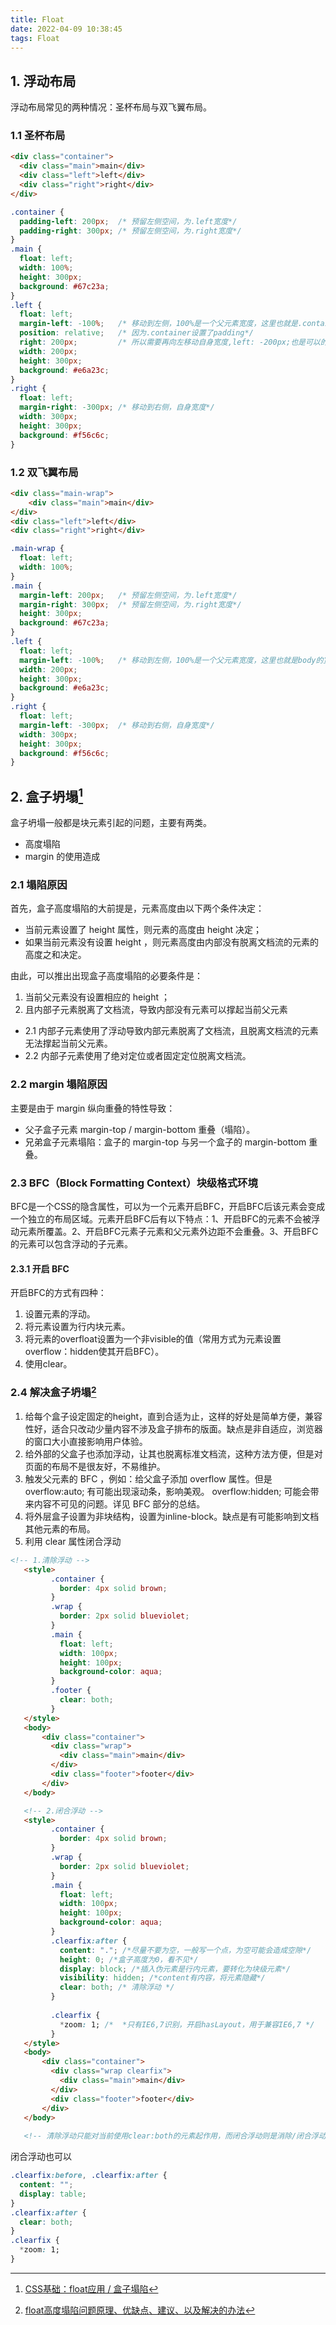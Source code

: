 ```yaml
---
title: Float
date: 2022-04-09 10:38:45
tags: Float
---
```



## 1. 浮动布局

浮动布局常见的两种情况：圣杯布局与双飞翼布局。

### 1.1 圣杯布局

```html
<div class="container">
  <div class="main">main</div>
  <div class="left">left</div>
  <div class="right">right</div>
</div>
````

```css
.container {
  padding-left: 200px;  /* 预留左侧空间，为.left宽度*/
  padding-right: 300px; /* 预留左侧空间，为.right宽度*/
}
.main {
  float: left;
  width: 100%;
  height: 300px;
  background: #67c23a;
}
.left {
  float: left;
  margin-left: -100%;   /* 移动到左侧，100%是一个父元素宽度，这里也就是.container的宽度 */
  position: relative;   /* 因为.container设置了padding*/
  right: 200px;         /* 所以需要再向左移动自身宽度,left: -200px;也是可以的 */
  width: 200px;
  height: 300px;
  background: #e6a23c;
}
.right {
  float: left;
  margin-right: -300px; /* 移动到右侧，自身宽度*/
  width: 300px;
  height: 300px;
  background: #f56c6c;
}
```

### 1.2 双飞翼布局

```html
<div class="main-wrap">
    <div class="main">main</div>
</div>
<div class="left">left</div>
<div class="right">right</div>
```

```css
.main-wrap {
  float: left;
  width: 100%;
}
.main {
  margin-left: 200px;   /* 预留左侧空间，为.left宽度*/
  margin-right: 300px;  /* 预留左侧空间，为.right宽度*/
  height: 300px;
  background: #67c23a;
}
.left {
  float: left;
  margin-left: -100%;   /* 移动到左侧，100%是一个父元素宽度，这里也就是body的宽度*/
  width: 200px;
  height: 300px;
  background: #e6a23c;
}
.right {
  float: left;
  margin-left: -300px;  /* 移动到右侧，自身宽度*/
  width: 300px;
  height: 300px;
  background: #f56c6c;
}
```

## 2. 盒子坍塌[^CSS盒子塌陷]

盒子坍塌一般都是块元素引起的问题，主要有两类。

* 高度塌陷
* margin 的使用造成

### 2.1 塌陷原因

首先，盒子高度塌陷的大前提是，元素高度由以下两个条件决定：

* 当前元素设置了 height 属性，则元素的高度由 height 决定；
* 如果当前元素没有设置 height ，则元素高度由内部没有脱离文档流的元素的高度之和决定。

由此，可以推出出现盒子高度塌陷的必要条件是：

1. 当前父元素没有设置相应的 height ；
2. 且内部子元素脱离了文档流，导致内部没有元素可以撑起当前父元素

* 2.1 内部子元素使用了浮动导致内部元素脱离了文档流，且脱离文档流的元素无法撑起当前父元素。
* 2.2 内部子元素使用了绝对定位或者固定定位脱离文档流。

### 2.2 margin 塌陷原因

主要是由于 margin 纵向重叠的特性导致：

* 父子盒子元素 margin-top / margin-bottom 重叠（塌陷）。
* 兄弟盒子元素塌陷：盒子的 margin-top 与另一个盒子的 margin-bottom 重叠。

### 2.3  BFC（Block Formatting Context）块级格式环境

BFC是一个CSS的隐含属性，可以为一个元素开启BFC，开启BFC后该元素会变成一个独立的布局区域。元素开启BFC后有以下特点：1、开启BFC的元素不会被浮动元素所覆盖。2、开启BFC元素子元素和父元素外边距不会重叠。3、开启BFC的元素可以包含浮动的子元素。

#### 2.3.1 开启 BFC

开启BFC的方式有四种：

1. 设置元素的浮动。
2. 将元素设置为行内块元素。
3. 将元素的overfloat设置为一个非visible的值（常用方式为元素设置overflow：hidden使其开启BFC）。
4. 使用clear。

### 2.4 解决盒子坍塌[^float高度塌陷]

1. 给每个盒子设定固定的height，直到合适为止，这样的好处是简单方便，兼容性好，适合只改动少量内容不涉及盒子排布的版面。缺点是非自适应，浏览器的窗口大小直接影响用户体验。
2. 给外部的父盒子也添加浮动，让其也脱离标准文档流，这种方法方便，但是对页面的布局不是很友好，不易维护。
3. 触发父元素的 BFC ，例如：给父盒子添加 overflow 属性。但是 overflow:auto; 有可能出现滚动条，影响美观。 overflow:hidden; 可能会带来内容不可见的问题。详见 BFC 部分的总结。
4. 将外层盒子设置为非块结构，设置为inline-block。缺点是有可能影响到文档其他元素的布局。
5. 利用 clear 属性闭合浮动

```html
<!-- 1.清除浮动 -->
   <style>
         .container {
           border: 4px solid brown;
         }
         .wrap {
           border: 2px solid blueviolet;
         }
         .main {
           float: left;
           width: 100px;
           height: 100px;
           background-color: aqua;
         }
         .footer {
           clear: both;
         }
   </style>
   <body>
       <div class="container">
         <div class="wrap">
           <div class="main">main</div>
         </div>
         <div class="footer">footer</div>
       </div>
   </body>

   <!-- 2.闭合浮动 -->
   <style>
         .container {
           border: 4px solid brown;
         }
         .wrap {
           border: 2px solid blueviolet;
         }
         .main {
           float: left;
           width: 100px;
           height: 100px;
           background-color: aqua;
         }
         .clearfix:after {
           content: "."; /*尽量不要为空，一般写一个点，为空可能会造成空隙*/
           height: 0; /*盒子高度为0，看不见*/
           display: block; /*插入伪元素是行内元素，要转化为块级元素*/
           visibility: hidden; /*content有内容，将元素隐藏*/
           clear: both; /* 清除浮动 */
         }
   
         .clearfix {
           *zoom: 1; /*  *只有IE6,7识别，开启hasLayout，用于兼容IE6,7 */
         }
   </style>
   <body>
       <div class="container">
         <div class="wrap clearfix">
           <div class="main">main</div>
         </div>
         <div class="footer">footer</div>
       </div>
   </body>
   
   <!-- 清除浮动只能对当前使用clear:both的元素起作用，而闭合浮动则是消除/闭合浮动元素的影响 -->
```

闭合浮动也可以

```css
.clearfix:before, .clearfix:after {
  content: "";
  display: table;
}
.clearfix:after {
  clear: both;
}
.clearfix {
  *zoom: 1;
}   
```

[^CSS盒子塌陷]:[CSS基础：float应用 / 盒子塌陷](https://zhuanlan.zhihu.com/p/379341482)

[^float高度塌陷]:[float高度塌陷问题原理、优缺点、建议、以及解决的办法](https://blog.csdn.net/mrwu_beita/article/details/109919890)
